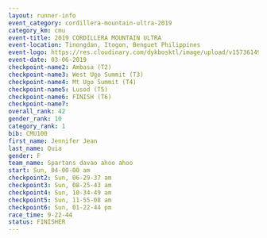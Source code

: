 ```yaml
---
layout: runner-info 
event_category: cordillera-mountain-ultra-2019 
category_km: cmu 
event-title: 2019 CORDILLERA MOUNTAIN ULTRA 
event-location: Tinongdan, Itogon, Benguet Philippines 
event-logo: https://res.cloudinary.com/dykbosktl/image/upload/v1573614960/Logo/Cordillera-Mountain-Ultra-2019-1280_wxhrmh.jpg 
event-date: 03-06-2019 
checkpoint-name2: Ambasa (T2) 
checkpoint-name3: West Ugo Summit (T3) 
checkpoint-name4: Mt Ugo Summit (T4) 
checkpoint-name5: Lusod (T5) 
checkpoint-name6: FINISH (T6) 
checkpoint-name7: 
overall_rank: 42
gender_rank: 10
category_rank: 1
bib: CMU100
first_name: Jennifer Jean
last_name: Quia
gender: F
team_name: Spartans davao ahoo ahoo
start: Sun, 04-00-00 am
checkpoint2: Sun, 06-29-37 am
checkpoint3: Sun, 08-25-43 am
checkpoint4: Sun, 10-34-49 am
checkpoint5: Sun, 11-55-08 am
checkpoint6: Sun, 01-22-44 pm
race_time: 9-22-44
status: FINISHER
---
```

